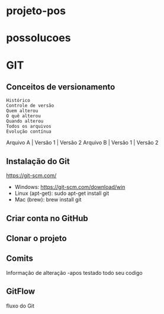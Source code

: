 # projeto-pos
# possolucoes

# GIT
## Conceitos de versionamento
    Histórico
    Controle de versão
    Quem alterou
    O quê alterou
    Quando alterou
    Todos os arquivos
    Evolução contínua

Arquivo A | Versão 1 | Versão 2
Arquivo B | Versão 1 | Versão 2

## Instalação do Git
https://git-scm.com/

- Windows: https://git-scm.com/download/win
- Linux (apt-get): sudo apt-get install git
- Mac (brew): brew install git

## Criar conta no GitHub

## Clonar o projeto

## Comits
Informação de alteração
-apos testado todo seu codigo

## GitFlow
fluxo do Git
